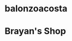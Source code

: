 # balonzoacosta
<!DOCTYPE html>
<html>
<head>
    <title>Brayan's Shop</title>
</head>
<body>
    <h1><strong>Brayan's Shop</strong></h1>
</body>
</html>
